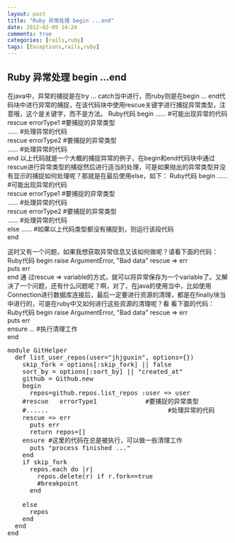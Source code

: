 ```yaml
---
layout: post
title: "Ruby 异常处理 begin ...end"
date: 2012-02-09 14:24
comments: true
categories: [rails,ruby]
tags: [Exceptions,rails,ruby]
---
```

## Ruby 异常处理 begin ...end
在java中，异常的捕捉是在try ... catch当中进行，而ruby则是在begin ... end代码块中进行异常的捕捉，在该代码块中使用rescue关键字进行捕捉异常类型，注意哦，这个是关键字，而不是方法。
Ruby代码
begin
   ......                                #可能出现异常的代码   
rescue   errorType1             #要捕捉的异常类型   
   ......                                #处理异常的代码   
rescue   errorType2             #要捕捉的异常类型   
   ......                                #处理异常的代码   
end
以上代码就是一个大概的捕捉异常的例子，在begin和end代码块中通过rescue进行异常类型的捕捉然后进行适当的处理，可是如果抛出的异常类型并没有显示的捕捉如何处理呢？那就是在最后使用else，如下：
Ruby代码
begin
   ......                                #可能出现异常的代码   
rescue   errorType1             #要捕捉的异常类型   
   ......                                #处理异常的代码   
rescue   errorType2             #要捕捉的异常类型   
   ......                                #处理异常的代码   
else
   ......                                #如果以上代码类型都没有捕捉到，则运行该段代码   
end

这时又有一个问题，如果我想获取异常信息又该如何做呢？请看下面的代码：
Ruby代码
begin
   raise ArgumentError, "Bad data"
rescue => err   
   puts err   
end
通 过rescue => variable的方式，就可以将异常保存为一个variable了。又解决了一个问题，还有什么问题呢？啊，对了，在java的使用当中，比如使用 Connection进行数据库连接后，最后一定要进行资源的清理，都是在finally块当中进行的，可是在ruby中又如何进行这些资源的清理呢？看 看下面的代码：
Ruby代码
begin
   raise ArgumentError, "Bad data"
rescue => err   
   puts err   
ensure
   ...                        #执行清理工作   
end

<pre>
module GitHelper
  def list_user_repos(user="jhjguxin", options={})
    skip_fork = options[:skip_fork] || false
    sort_by = options[:sort_by] || "created_at"
    github = Github.new
    begin 
      repos=github.repos.list_repos :user => user
    #rescue   errorType1             #要捕捉的异常类型
    #......                                #处理异常的代码 
    rescue => err   
      puts err
      return repos=[]
    ensure #这里的代码在总是被执行，可以做一些清理工作
      puts "process finished ..."
    end
    if skip_fork
      repos.each do |r|
        repos.delete(r) if r.fork==true
        #breakpoint
      end

    else
      repos
    end
  end
end
</pre>



 
